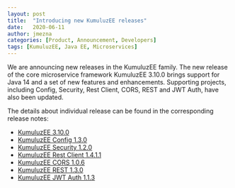 ```yaml
---
layout: post
title:  "Introducing new KumuluzEE releases"
date:   2020-06-11
author: jmezna
categories: [Product, Announcement, Developers]
tags: [KumuluzEE, Java EE, Microservices]
---
```


We are announcing new releases in the KumuluzEE family. The new release of the core microservice framework KumuluzEE 3.10.0 brings support for Java 14 and a set of new features and enhancements. Supporting projects, including Config, Security, Rest Client, CORS, REST and JWT Auth, have also been updated.

<!--more-->

The details about individual release can be found in the corresponding release notes:
- [KumuluzEE 3.10.0](https://github.com/kumuluz/kumuluzee/releases/tag/v3.10.0)
- [KumuluzEE Config 1.3.0](https://github.com/kumuluz/kumuluzee-config/releases/tag/v1.3.0)
- [KumuluzEE Security 1.2.0](https://github.com/kumuluz/kumuluzee-security/releases/tag/v1.2.0)
- [KumuluzEE Rest Client 1.4.1.1](https://github.com/kumuluz/kumuluzee-rest-client/releases/tag/v1.4.1.1)
- [KumuluzEE CORS 1.0.6](https://github.com/kumuluz/kumuluzee-cors/releases/tag/v1.0.6)
- [KumuluzEE REST 1.3.0](https://github.com/kumuluz/kumuluzee-rest/releases/tag/v1.3.0)
- [KumuluzEE JWT Auth 1.1.3](https://github.com/kumuluz/kumuluzee-jwt-auth/releases/tag/v1.1.3)
